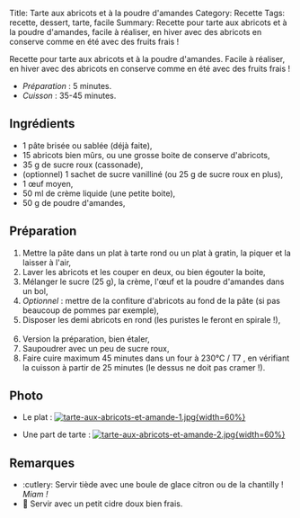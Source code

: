Title: Tarte aux abricots et à la poudre d'amandes
Category: Recette
Tags: recette, dessert, tarte, facile
Summary: Recette pour tarte aux abricots et à la poudre d'amandes, facile à réaliser, en hiver avec des abricots en conserve comme en été avec des fruits frais !

Recette pour tarte aux abricots et à la poudre d'amandes.
Facile à réaliser, en hiver avec des abricots en conserve comme en été avec des fruits frais !

- *Préparation* : 5 minutes.
- *Cuisson* : 35-45 minutes.

## Ingrédients
- 1 pâte brisée ou sablée (déjà faite),
- 15 abricots bien mûrs, ou une grosse boite de conserve d'abricots,
- 35 g de sucre roux (cassonade),
- (optionnel) 1 sachet de sucre vanilliné (ou 25 g de sucre roux en plus),
- 1 œuf moyen,
- 50 ml de crème liquide (une petite boite),
- 50 g de poudre d'amandes,

## Préparation
1. Mettre la pâte dans un plat à tarte rond ou un plat à gratin, la piquer et la laisser à l'air,
2. Laver les abricots et les couper en deux, ou bien égouter la boite,
3. Mélanger le sucre (25 g), la crème, l'œuf et la poudre d'amandes dans un bol,
4. *Optionnel* : mettre de la confiture d'abricots au fond de la pâte (si pas beaucoup de pommes par exemple),
5. Disposer les demi abricots en rond (les puristes le feront en spirale !),<br><br>
6. Version la préparation, bien étaler,
7. Saupoudrer avec un peu de sucre roux,
7. Faire cuire maximum 45 minutes dans un four à 230°C / T7 <i class="fa fa-thermometer-full" aria-hidden="true"></i>, en vérifiant la cuisson à partir de 25 minutes (le dessus ne doit pas cramer !).

## Photo
- Le plat :
  [![tarte-aux-abricots-et-amande-1.jpg]({static}images/tarte-aux-abricots-et-amande-1.jpg){width=60%}]({static}images/tarte-aux-abricots-et-amande-1.jpg)

- Une part de tarte :
  [![tarte-aux-abricots-et-amande-2.jpg]({static}images/tarte-aux-abricots-et-amande-2.jpg){width=60%}]({static}images/tarte-aux-abricots-et-amande-2.jpg)

## Remarques
- :cutlery: Servir tiède avec une boule de glace citron ou de la chantilly ! *Miam !*
- :wine_glass: Servir avec un petit cidre doux bien frais.
